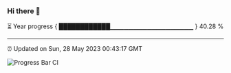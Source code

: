 ### Hi there 👋

⏳ Year progress { ████████████▁▁▁▁▁▁▁▁▁▁▁▁▁▁▁▁▁▁ } 40.28 %

---

⏰ Updated on Sun, 28 May 2023 00:43:17 GMT

![Progress Bar CI](https://github.com/Shyam-Makwana/GitHub-Actions-Demo/workflows/Progress%20Bar%20CI/badge.svg)
